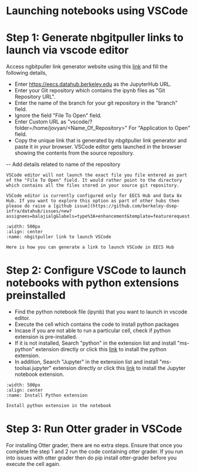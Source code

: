# Launching notebooks using VSCode

# Step 1: Generate nbgitpuller links to launch via vscode editor

Access ngbitpuller link generator website using this [link](https://jupyterhub.github.io/nbgitpuller/link) and fill the following details,
- Enter https://eecs.datahub.berkeley.edu as the JupyterHub URL.
- Enter your Git repository which contains the ipynb files as "Git Repository URL".
- Enter the name of the branch for your git repository in the "branch" field.
- Ignore the field "File To Open" field.
- Enter Custom URL as "vscode/?folder=/home/jovyan/<Name_Of_Repository>" For "Application to Open" field.
- Copy the unique link that is generated by nbgitpuller link generator and paste it in your browser. VSCode editor gets launched in the browser showing the contents from the source repository.

-- Add details related to name of the repository

```{note}
VSCode editor will not launch the exact file you file entered as part of the "File To Open" field. It would rather point to the directory which contains all the files stored in your source git repository.
```

```{note}
VSCode editor is currently configured only for EECS Hub and Data 8x Hub. If you want to explore this option as part of other hubs then please do raise a [github issue](https://github.com/berkeley-dsep-infra/datahub/issues/new?assignees=balajialg&labels=type%3A+enhancement&template=featurerequest.md)
```


```{figure} ../images/vscode_link_generator.PNG
:width: 500px
:align: center
:name: nbgitpuller link to launch VSCode

Here is how you can generate a link to launch VSCode in EECS Hub
```


# Step 2: Configure VSCode to launch notebooks with python extensions preinstalled

- Find the python notebook file (ipynb) that you want to launch in vscode editor.
- Execute the cell which contains the code to install python packages
- Incase if you are not able to run a particular cell, check if python extension is pre-installed. 
- If it is not installed, Search "python" in the extension list and install "ms-python" extension directly or click this [link](https://open-vsx.org/extension/ms-python/python) to install the python extension.
- In addition, Search "Jupyter" in the extension list and install "ms-toolsai.jupyter" extension directly or click this [link](https://open-vsx.org/extension/ms-toolsai/jupyter) to install the Jupyter notebook extension.


```{figure} ../images/python_extension.PNG
:width: 500px
:align: center
:name: Install Python extension

Install python extension in the notebook
```

# Step 3: Run Otter grader in VSCode

For installing Otter grader, there are no extra steps. Ensure that once you complete the step 1 and 2 run the code containing otter grader. If you run into issues with otter grader then do pip install otter-grader before you execute the cell again.


